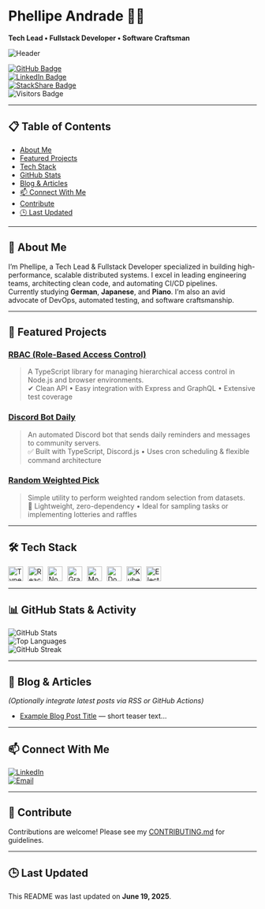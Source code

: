 # Phellipe Andrade 👨‍💻  
**Tech Lead • Fullstack Developer • Software Craftsman**

![Header](https://capsule-render.vercel.app/api?type=waving&text=Welcome+to+my+profile!&theme=dracula)

[![GitHub Badge](https://img.shields.io/badge/-GitHub-000?style=flat-square&logo=GitHub)](https://github.com/phellipeandrade)  
[![LinkedIn Badge](https://img.shields.io/badge/-LinkedIn-0A66C2?style=flat-square&logo=Linkedin)](https://www.linkedin.com/in/phellipe-andrade/)  
[![StackShare Badge](https://img.shields.io/badge/-StackShare-0690fa?style=flat-square&logo=stackshare)](https://stackshare.io/phellipeandrade/mystack)  
![Visitors Badge](https://komarev.com/ghpvc/?username=phellipeandrade)

---

## 📋 Table of Contents
- [About Me](#about-me)  
- [Featured Projects](#featured-projects)  
- [Tech Stack](#tech-stack)  
- [GitHub Stats](#github-stats)  
- [Blog & Articles](#blog--articles)  
- [📫 Connect With Me](#-connect-with-me)  
- [Contribute](#contribute)  
- [🕒 Last Updated](#last-updated)

---

## 👋 About Me
I’m Phellipe, a Tech Lead & Fullstack Developer specialized in building high-performance, scalable distributed systems. I excel in leading engineering teams, architecting clean code, and automating CI/CD pipelines.  
Currently studying **German**, **Japanese**, and **Piano**. I’m also an avid advocate of DevOps, automated testing, and software craftsmanship.

---

## 🔎 Featured Projects

### [RBAC (Role-Based Access Control)](https://github.com/phellipeandrade/rbac)  
> A TypeScript library for managing hierarchical access control in Node.js and browser environments.  
✔ Clean API • Easy integration with Express and GraphQL • Extensive test coverage

### [Discord Bot Daily](https://github.com/phellipeandrade/discord-bot-daily)  
> An automated Discord bot that sends daily reminders and messages to community servers.  
✅ Built with TypeScript, Discord.js • Uses cron scheduling & flexible command architecture

### [Random Weighted Pick](https://github.com/phellipeandrade/random-weighted-pick)  
> Simple utility to perform weighted random selection from datasets.  
🎯 Lightweight, zero-dependency • Ideal for sampling tasks or implementing lotteries and raffles

---

## 🛠 Tech Stack

<div style="display:flex;gap:10px;">
  <img src="https://cdn.jsdelivr.net/gh/devicons/devicon/icons/typescript/typescript-plain.svg" alt="TypeScript" height="30"/>
  <img src="https://cdn.jsdelivr.net/gh/devicons/devicon/icons/react/react-original.svg" alt="React" height="30"/>
  <img src="https://cdn.jsdelivr.net/gh/devicons/devicon/icons/nodejs/nodejs-original.svg" alt="Node.js" height="30"/>
  <img src="https://cdn.jsdelivr.net/gh/devicons/devicon/icons/graphql/graphql-plain.svg" alt="GraphQL" height="30"/>
  <img src="https://cdn.jsdelivr.net/gh/devicons/devicon/icons/mongodb/mongodb-plain.svg" alt="MongoDB" height="30"/>
  <img src="https://cdn.jsdelivr.net/gh/devicons/devicon/icons/docker/docker-original.svg" alt="Docker" height="30"/>
  <img src="https://cdn.jsdelivr.net/gh/devicons/devicon/icons/kubernetes/kubernetes-plain.svg" alt="Kubernetes" height="30"/>
  <img src="https://cdn.jsdelivr.net/gh/devicons/devicon/icons/electron/electron-original.svg" alt="Electron" height="30"/>
</div>

---

## 📊 GitHub Stats & Activity  
![GitHub Stats](https://github-readme-stats.vercel.app/api?username=phellipeandrade&show_icons=true&theme=dracula&include_all_commits=true)  
![Top Languages](https://github-readme-stats.vercel.app/api/top-langs/?username=phellipeandrade&layout=compact&theme=dracula)  
![GitHub Streak](https://github-readme-streak-stats-eight.vercel.app/?user=phellipeandrade&theme=dracula&hide_border=true)

---

## 📰 Blog & Articles
*(Optionally integrate latest posts via RSS or GitHub Actions)*  
- [Example Blog Post Title](#) — short teaser text...

---

## 📫 Connect With Me  
[![LinkedIn](https://img.shields.io/badge/-LinkedIn-0A66C2?style=flat-square&logo=Linkedin)](https://www.linkedin.com/in/phellipe-andrade/)  
[![Email](https://img.shields.io/badge/-Email-red?style=flat-square&logo=Gmail)](mailto:phellipe.dev@gmail.com)

---

## 📘 Contribute
Contributions are welcome! Please see my [CONTRIBUTING.md](./CONTRIBUTING.md) for guidelines.

---

## 🕒 Last Updated
This README was last updated on **June 19, 2025**.
